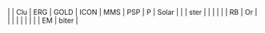 
| | Clu | ERG | GOLD | ICON | MMS | PSP | P | Solar |
| | ster | | | | | | RB | Or |
| | | | | | | | EM | biter |
